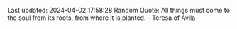 Last updated: 2024-04-02 17:58:28
Random Quote: All things must come to the soul from its roots, from where it is planted. - Teresa of Ávila